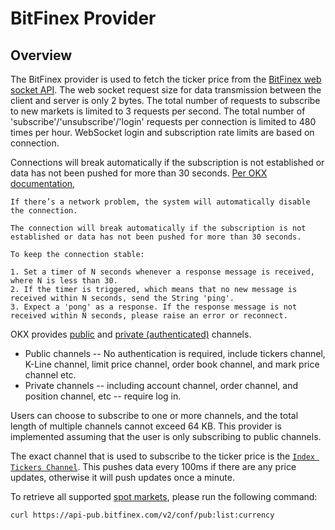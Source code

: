 # BitFinex Provider

## Overview

The BitFinex provider is used to fetch the ticker price from the [BitFinex web socket API](https://docs.bitfinex.com/docs/ws-general). The web socket request size for data transmission between the client and server is only 2 bytes. The total number of requests to subscribe to new markets is limited to 3 requests per second. The total number of 'subscribe'/'unsubscribe'/'login' requests per connection is limited to 480 times per hour. WebSocket login and subscription rate limits are based on connection.

Connections will break automatically if the subscription is not established or data has not been pushed for more than 30 seconds. [Per OKX documentation](https://www.okx.com/docs-v5/en/#overview-websocket-overview),

```text
If there’s a network problem, the system will automatically disable the connection.

The connection will break automatically if the subscription is not established or data has not been pushed for more than 30 seconds.

To keep the connection stable:

1. Set a timer of N seconds whenever a response message is received, where N is less than 30.
2. If the timer is triggered, which means that no new message is received within N seconds, send the String 'ping'.
3. Expect a 'pong' as a response. If the response message is not received within N seconds, please raise an error or reconnect.
```

OKX provides [public](https://docs.bitfinex.com/docs/ws-public) and [private (authenticated)](https://docs.bitfinex.com/docs/ws-auth) channels.

* Public channels -- No authentication is required, include tickers channel, K-Line channel, limit price channel, order book channel, and mark price channel etc.
* Private channels -- including account channel, order channel, and position channel, etc -- require log in.

Users can choose to subscribe to one or more channels, and the total length of multiple channels cannot exceed 64 KB. This provider is implemented assuming that the user is only subscribing to public channels.

The exact channel that is used to subscribe to the ticker price is the [`Index Tickers Channel`](https://www.okx.com/docs-v5/en/?shell#public-data-websocket-index-tickers-channel). This pushes data every 100ms if there are any price updates, otherwise it will push updates once a minute.

To retrieve all supported [spot markets](https://www.okx.com/docs-v5/en/?shell#public-data-rest-api-get-instruments), please run the following command:

```bash
curl https://api-pub.bitfinex.com/v2/conf/pub:list:currency
```
